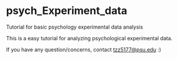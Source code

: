 # psych_Experiment_data
Tutorial for basic psychology experimental data analysis

This is a easy tutorial for analyzing psychological experimental data. 

If you have any question/concerns, contact tzz5177@psu.edu :) 
